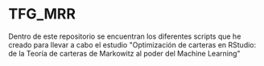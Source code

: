 # TFG_MRR
Dentro de este repositorio se encuentran los diferentes scripts que he creado para llevar a cabo el estudio "Optimización de carteras en RStudio: de la Teoría de carteras de Markowitz al poder del Machine Learning"

